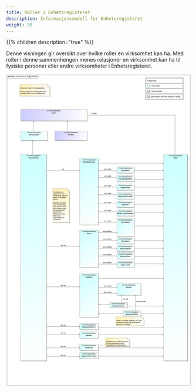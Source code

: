 ```yaml
---
title: Roller i Enhetsregisteret
description: Informasjonsmodell for Enhetsregisteret
weight: 50
---
```


{{% children description="true" %}}

Denne visningen gir oversikt over hvilke roller en virksomhet kan ha. Med roller i denne sammenhengen menes relasjoner en virksomhet kan ha til fysiske personer eller andre virksomheter i Enhetsregisteret.

![RollerEr](https://github.com/brreg/informasjonsmodeller/blob/main/enhetsregisteret/forretningsobjektmodeller/rollerER.jpg?raw=true)


